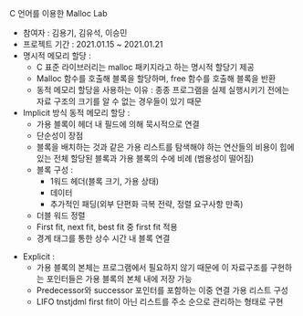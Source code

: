 C 언어를 이용한 Malloc Lab

- 참여자 : 김용기, 김유석, 이승민
- 프로젝트 기간 : 2021.01.15 ~ 2021.01.21
- 명시적 메모리 할당 :
  - C 표준 라이브러리는 malloc 패키지라고 하는 명시적 할당기 제공
  - Malloc 함수를 호출해 블록을 할당하며, free 함수를 호출해 블록을 반환
  - 동적 메모리 할당을 사용하는 이유 : 종종 프로그램을 실제 실행시키기 전에는 자료 구조의 크기를 알 수 없는 경우들이 있기 때문
- Implicit 방식 동적 메모리 할당 : 
  - 가용 블록이 헤더 내 필드에 의해 묵시적으로 연결
  - 단순성이 장점
  - 블록을 배치하는 것과 같은 가용 리스트를 탐색해야 하는 연산들의 비용이 힙에 있는 전체 할당된 블록과 가용 블록의 수에 비례 (범용성이 떨어짐)
  - 블록 구성 : 
    - 1워드 헤더(블록 크기, 가용 상태)
    - 데이터
    - 추가적인 패딩(외부 단편화 극복 전략, 정렬 요구사항 만족)
  - 더블 워드 정렬
  - First fit, next fit, best fit 중 first fit 적용
  - 경계 태그를 통한 상수 시간 내 블록 연결

* Explicit :
  * 가용 블록의 본체는 프로그램에서 필요하지 않기 때문에 이 자료구조를 구현하는 포인터들은 가용 블록의 본체 내에 저장 가능
  * Predecessor와 successor 포인터를 포함하는 이중 연결 가용 리스트 구성
  * LIFO tnstjdml first fit이 아닌 리스트를 주소 순으로 관리하는 형태로 구현

